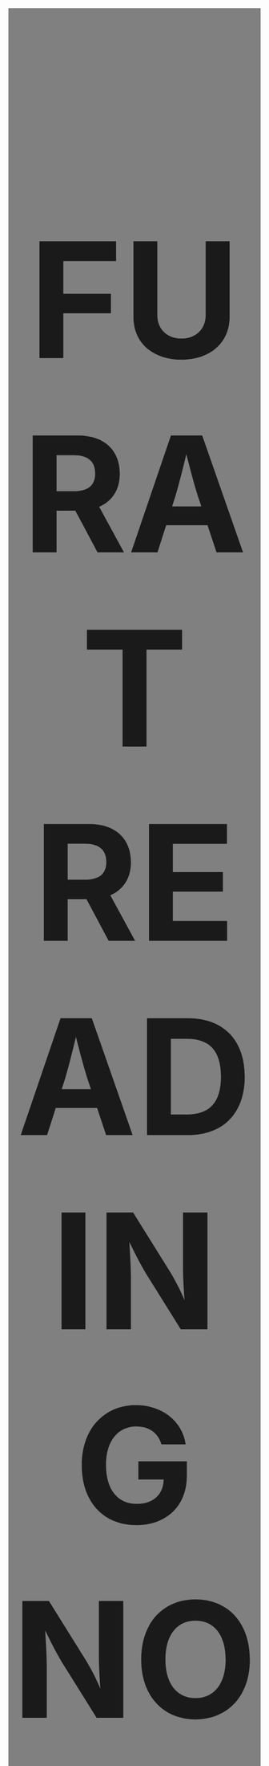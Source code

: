 


<div  style="font-size:160px; background-color:gray; text-align:center;"> <h1><br> <b> FURAT READING NOTES </b> <br><br> </h1> </div>

<p><br></p>

## Biomedical Informatics Engineering Graduate . Interested in IT field and Web applications 

<p><br></p>
![](https://i.pinimg.com/originals/b5/20/ce/b520ce3ebb3e42f423255efc9ab2d13f.png)
                          
 <div  style="font-size:160px; background-color:gray; text-align:center;"> <h1> <br><b> 102 NOTES </b> <br><br> </h1> </div>

<br>                         

| Reads     | Date        | Link        |
| :-------- |:-----------: |:----------: |
| **Home**  |   -    | [**Go Back Home!**](https://furatmalkawi29.github.io/reading-notes/) |
|     **Read: 01 - The Coder's Computer**    | *1-Feburay*  | [***Choosing A Text Editor***](https://furatmalkawi29.github.io/reading-notes/choose.md) |
| **Lab: 02a - Learning Markdown** | *2-Feburay* | [***How you can benefit from a growth mindset?***](https://furatmalkawi29.github.io/reading-notes/growth_mindset) |
| **Read: 02b - Revisions and the Cloud** | *2-Feburay* | [***Git Tutorial: A Comprehensive Guide***](https://furatmalkawi29.github.io/reading-notes/git) |
| **Read: 02a -Learning Markdown** | *2-Feburay* | [***Masternig Markdown***](https://furatmalkawi29.github.io/reading-notes/markdown) |
| ***Read: 03 - Structure web pages with HTML*** | *4-Feburay* | [**Book summery**](https://furatmalkawi29.github.io/reading-notes/htmlread) |
| ***Read: 04 - Programming with JavaScript*** | *7-Feburay* | [**Book summery**](https://furatmalkawi29.github.io/reading-notes/js-read) |
| ***Read: 05 - Operators and Loops*** | *8-Feburay* | [**Book summery**](https://furatmalkawi29.github.io/reading-notes/lab05) |
| ***Read: 06b - Design web pages with CSS*** | *9-Feburay* | [**Book summery**](https://furatmalkawi29.github.io/reading-notes/lab06b) |
| ***Read: 06a - Functions*** | *9-Feburay* | [**Book summery**](https://furatmalkawi29.github.io/reading-notes/func) |



 <div  style="font-size:160px; background-color:gray; text-align:center;"> <h1> <br><b> 201 NOTES </b> <br><br> </h1> </div>

<br> 


| Reads     | Date        | Link        |
| :-------- |:-----------: |:----------: |
| ***Read: 01 - Introductory HTML and JavaScript*** | *14-Feburay* | [**Duckett HTML Book: (CH 1,8,17,18)**](https://furatmalkawi29.github.io/reading-notes/201/class01) |
| ***Read: 02 - HTML Text, CSS Introduction, and Basic JavaScript Instructions*** | *15-Feburay* | [**Book summery**](https://furatmalkawi29.github.io/reading-notes/201/class02) |
| ***Read: 03 - HTML Lists, CSS Boxes, JS Control Flow*** | *15-Feburay* | [**Duckett HTML Book: (CH 1,8,17,18)****Book summery**](https://furatmalkawi29.github.io/reading-notes/201/class03) |
| ***Read: 04 - HTML Links, CSS Layout, JS Functions*** | *16-Feburay* | [**Book summery**](https://furatmalkawi29.github.io/reading-notes/201/class04) |
| ***Read: 05 - HTML Images; CSS Color & Text*** | *17-Feburay* | [**Book summery**](https://furatmalkawi29.github.io/reading-notes/201/class05) |

| ***Read: 06 - JS Object Literals; The DOM*** | *22-Feburay* | [**Book summery**](https://furatmalkawi29.github.io/reading-notes/201/class06) |

| ***Read: 07 - HTML Tables; JS Constructor Functions*** | *22-Feburay* | [**Book summery**](https://furatmalkawi29.github.io/reading-notes/201/class07) |
| ***Read: 08 - More CSS Layout*** | *23-Feburay* | [**Book summery**](https://furatmalkawi29.github.io/reading-notes/201/class08) |
| ***Read: 09 - Events and Forms*** | *24-Feburay* | [**Book summery**](https://furatmalkawi29.github.io/reading-notes/201/class09) |
| ***Read: 10 - Debugging*** |  *25-Feburay* | [**Book summery**](https://furatmalkawi29.github.io/reading-notes/201/class10) |
| ***Read: 11 - Assorted Topics*** |  *27-Feburay* | [**Book summery**](https://furatmalkawi29.github.io/reading-notes/201a/class11) |

|**Read: 12 - canvas Element & Chart.js** |  *28-Feburay* | [**Book summery**](https://furatmalkawi29.github.io/reading-notes/201a/class12) |



<div  style="font-size:160px; background-color:gray; text-align:center;"> <h1> <br><b> 301 NOTES </b> <br><br> </h1> </div>

<br> 


| Reads     | week        | Link        |
| :-------- |:-----------: |:----------: |
|**Read: 01 -** | *Week-1* | [**SMACSS and Responsive Web Design**](https://furatmalkawi29.github.io/reading-notes/301/class01) |
|**Read: 02 -** | *Week-1* | [**jQuery, Events, and The DOM**](https://furatmalkawi29.github.io/reading-notes/301/class02) |
|**Read: 03 -** | *Week-1* | [**Flexbox and Templating**](https://furatmalkawi29.github.io/reading-notes/301/class03) |
|**Read: 04 -** | *Week-1* | [**Responsive Web Design and RegEx**](https://furatmalkawi29.github.io/reading-notes/301/class04) |
|**Read: 05 -** | *Week-1* | [**Heroku Deployment**](https://furatmalkawi29.github.io/reading-notes/301/class05) |



| :-------- |:-----------: |:----------: |
|**Read: 06 -** | *Week-2* | [**Node, Express, and APIs**](https://furatmalkawi29.github.io/reading-notes/301/class06)   |
|**Read: 07 -** | *Week-2* | [**RESTful APIs**](https://furatmalkawi29.github.io/reading-notes/301/class07) |
|**Read: 08 -** | *Week-2* | [**SQL**](https://furatmalkawi29.github.io/reading-notes/301/class08) |
|**Read: 09 -** | *Week-2* | [Functional Programming And Reafactoring**](https://furatmalkawi29.github.io/reading-notes/301/class09) |
|**Read: 10 -** | *Week-2* | [** **](https://furatmalkawi29.github.io/reading-notes/301/class10) |

|**Read: 15 -** | *Week-3* | [**Diversity and inclusion**](https://furatmalkawi29.github.io/reading-notes/301/class15) |




<div  style="font-size:160px; background-color:gray; text-align:center;"> <h1> <br><b> 401 NOTES </b> <br><br> </h1> </div>

<br> 


| Reads     | week        | Link        |
| :-------- |:-----------: |:----------: |
|**Read: 01 -** | *Week-1* | [****](https://furatmalkawi29.github.io/reading-notes/401/class01) |
|**Read: 02 -** | *Week-2* | [****](https://furatmalkawi29.github.io/reading-notes/401/class10) |
|**Read: 03 -** | *Week-1* | [****](https://furatmalkawi29.github.io/reading-notes/401/class03) |
|**Read: 04 -** | *Week-1* | [****](https://furatmalkawi29.github.io/reading-notes/401/class04) |
|**Read: 05 -** | *Week-1* | [****](https://furatmalkawi29.github.io/reading-notes/401/class05) |



| :-------- |:-----------: |:----------: |
|**Read: 06 -** | *Week-2* | [****](https://furatmalkawi29.github.io/reading-notes/401/class06)   |
|**Read: 07 -** | *Week-2* | [****](https://furatmalkawi29.github.io/reading-notes/401/class07) |
|**Read: 08 -** | *Week-2* | [****](https://furatmalkawi29.github.io/reading-notes/401/class08) |
|**Read: 09 -** | *Week-2* | [****](https://furatmalkawi29.github.io/reading-notes/401/class09) |
|**Read: 10 -** | *Week-2* | [****](https://furatmalkawi29.github.io/reading-notes/401/class10) |
